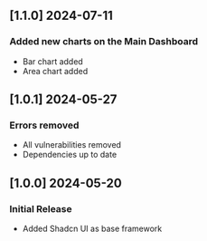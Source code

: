 ## [1.1.0] 2024-07-11

### Added new charts on the Main Dashboard

- Bar chart added
- Area chart added

## [1.0.1] 2024-05-27

### Errors removed

- All vulnerabilities removed
- Dependencies up to date

## [1.0.0] 2024-05-20

### Initial Release

- Added Shadcn UI as base framework
